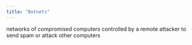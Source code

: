 ```yaml
---
title: "Botnets"
---
```

networks of compromised computers controlled by a remote attacker to send spam or attack other computers

